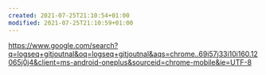 ```yaml
---
created: 2021-07-25T21:10:54+01:00
modified: 2021-07-25T21:10:59+01:00
---
```


https://www.google.com/search?q=logseq+gitjoutnal&oq=logseq+gitjoutnal&aqs=chrome..69i57j33i10i160.12065j0j4&client=ms-android-oneplus&sourceid=chrome-mobile&ie=UTF-8
